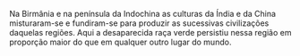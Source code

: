 ﻿Na Birmânia e na península da Indochina as culturas da Índia e da China misturaram-se e fundiram-se para produzir as sucessivas civilizações daquelas regiões. Aqui a desaparecida raça verde persistiu nessa região em proporção maior do que em qualquer outro lugar do mundo.